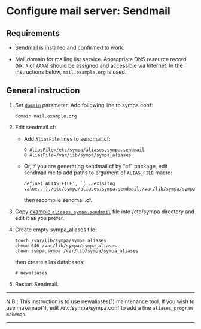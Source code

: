 Configure mail server: Sendmail
===============================

Requirements
------------

* [Sendmail](https://www.proofpoint.com/us/sendmail-open-source)
  is installed and confirmed to work.

* Mail domain for mailing list service.  Appropriate DNS resource record
  (``MX``, ``A`` or ``AAAA``) should be assigned and accessible via Internet.
  In the instructions below, ``mail.example.org`` is used.

General instruction
-------------------

1. Set [``domain``](../man/sympa.conf.5.md#domain) parameter.
   Add following line to sympa.conf:
   ```
   domain mail.example.org
   ```

2. Edit sendmail.cf:

   * Add ``AliasFile`` lines to sendmail.cf:
     ```
     O AliasFile=/etc/sympa/aliases.sympa.sendmail
     O AliasFile=/var/lib/sympa/sympa_aliases
     ```

   * Or, if you are generating sendmail.cf by "cf" package, edit sendmail.mc
     to add paths to argument of ``ALIAS_FILE`` macro:
     ```
     define(`ALIAS_FILE', `(...exisitng value...),/etc/sympa/aliases.sympa.sendmail,/var/lib/sympa/sympa_aliases')
     ```
     then recompile sendmail.cf.

3. Copy [example ``aliases.sympa.sendmail``](../examples/sendmail/aliases.sympa.sendmail``) file into /etc/sympa directory and edit it as you prefer.

4. Create empty sympa_aliases file:
   ```
   touch /var/lib/sympa/sympa_aliases
   chmod 640 /var/lib/sympa/sympa_aliases
   chown sympa:sympa /var/lib/sympa/sympa_aliases
   ```
   then create alias databases:
   ```
   # newaliases
   ```

5. Restart Sendmail.

----
N.B.: This instruction is to use newaliases(1) maintenance tool.  If you
wish to use makemap(1), edit /etc/sympa/sympa.conf to add a line
``aliases_program makemap``.

----

